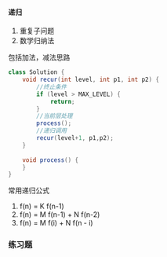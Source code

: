 
#### 递归

1. 重复子问题
2. 数学归纳法

包括加法，减法思路

```java
class Solution {
    void recur(int level, int p1, int p2) {
        //终止条件
        if (level > MAX_LEVEL) {
            return;
        }
        //当前层处理
        process();
        //递归调用
        recur(level+1, p1,p2);
    }
    
    void process() {
    }
}
```

常用递归公式

1. f(n) = K f(n-1)
2. f(n) = M f(n-1) + N f(n-2)
3. f(n) = M f(i) + N f(n - i)


### 练习题

